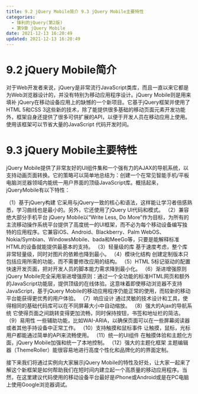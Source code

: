 ```yaml
---
title: 9.2 jQuery Mobile简介 9.3 jQuery Mobile主要特性
categories: 
  - 锋利的jQuery(第2版)
  - 第9章 jQuery Mobile
date: 2021-12-13 16:20:49
updated: 2021-12-13 16:20:49
---
```

# 9.2 jQuery Mobile简介
对于Web开发者来说，jQuery是非常流行JavaScript类库，而且一直以来它都是为Web浏览器设计的，并没有特别为移动应用程序设计。jQuery Mobile则是用来填补 jQuery在移动设备应用上的缺憾的一个新项目。它基于jQuery框架并使用了HTML 5和CSS 3这些新的技术，除了能提供很多基础的移动页面元素开发功能外，框架自身还提供了很多可供扩展的API，以便于开发人员在移动应用上使用。使用该框架可以节省大量的JavaScript 代码开发时间。

# 9.3 jQuery Mobile主要特性
jQuery Mobile提供了非常友好的UI组件集和一个强有力的AJAX的导航系统，以支持动画页面转换。它的策略可以简单地总结为：创建一个在常见智能手机/平板电脑浏览器领域内能统一用户界面的顶级JavaScript库。概括起来，jQueryMobile有以下特性：

（1）基于jQuery构建
它采用与jQuery一致的核心和语法，这样能让学习者倍感熟悉，学习曲线也是最小的。另外，它还使用了jQuery UI代码和模式。
（2）兼容绝大部分手机平台
jQuery Mobile以“Write Less, Do More”作为目标，为所有的主流移动操作系统平台提供了高度统一的UI框架，而不必为每个移动设备编写独特的应用程序。它兼容iOS、Android、Blackberry、Palm WebOS、Nokia/Symbian、WindowsMobile、bada和MeeGo等，只要是能解释标准HTML的设备就能提供最基本的支持。
（3）轻量级的库
基于速度考虑，整个库非常轻量级，同时对图片的依赖也降到最小。
（4）模块化结构
创建定制版本只包括应用所需的功能，而不需要修改应用的结构。
（5）HTML 5标记驱动的配置
快速开发页面，把对开发人员的脚本能力需求降到最小化。
（6）渐进增强原则
jQuery Mobile完全采用渐进增强原则：通过一个全功能的标准HTML网页和额外的JavaScript功能层，提供顶级的在线体验。这意味着即使移动浏览器不支持JavaScript，基于jQuery Mobile的移动应用程序仍能正常的使用，而较新的移动平台能获得更优秀的用户体验。
（7）响应设计
通过灵敏的技术设计和工具，使得相同的基础代码库可以在不同屏幕大小中自动缩放。
（8）强大的Ajax的导航系统
它使得页面之间跳转变得更加流畅，同时保持按钮，书签和地址栏的简洁。
（9）易用性
一些辅助功能，比如WAI-ARIA，以确保页面可以在一些屏幕阅读器或者其他手持设备中正常工作。
（10）支持触摸和鼠标事件
让触摸，鼠标，光标用户都能通过简单的API来流畅使用。
（11）统一的UI组件
在触摸体验和主题化方面，jQuery Mobile加强和统一了本地控制。
（12）强大的主题化框架
主题编辑器（ThemeRoller）能很容易地进行高度个性化和品牌化的的界面定制。

接下来我们将通过实例向大家展示jQuery Mobile的特性及好处，让大家一起来了解这个新框架是如何帮助我们在短时间内建立起一个高质量的移动应用程序。当然，在这里建议代码使用的移动设备平台最好是iPhone或Android或是在PC电脑上使用Google浏览器调试。


